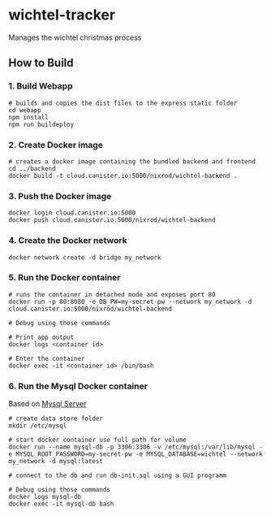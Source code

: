 # wichtel-tracker
Manages the wichtel christmas process

## How to Build

### 1. Build Webapp
```
# builds and copies the dist files to the express static folder
cd webapp
npm install
npm run buildeploy
```

### 2. Create Docker image
```
# creates a docker image containing the bundled backend and frontend
cd ../backend
docker build -t cloud.canister.io:5000/nixrod/wichtel-backend .
```

### 3. Push the Docker image
```
docker login cloud.canister.io:5000
docker push cloud.canister.io:5000/nixrod/wichtel-backend
```

### 4. Create the Docker network
```
docker network create -d bridge my_network
```

### 5. Run the Docker container
```
# runs the container in detached mode and exposes port 80
docker run -p 80:8080 -e DB_PW=my-secret-pw --network my_network -d cloud.canister.io:5000/nixrod/wichtel-backend

# Debug using those commands

# Print app output
docker logs <container id>

# Enter the container
docker exec -it <container id> /bin/bash
```

### 6. Run the Mysql Docker container

Based on [Mysql Server](https://hub.docker.com/r/mysql/mysql-server/)

```
# create data store folder
mkdir /etc/mysql
 
# start docker container use full path for volume
docker run --name mysql-db -p 3306:3306 -v /etc/mysql:/var/lib/mysql -e MYSQL_ROOT_PASSWORD=my-secret-pw -e MYSQL_DATABASE=wichtel --network my_network -d mysql:latest

# connect to the db and run db-init.sql using a GUI programm

# Debug using those commands
docker logs mysql-db
docker exec -it mysql-db bash

```
